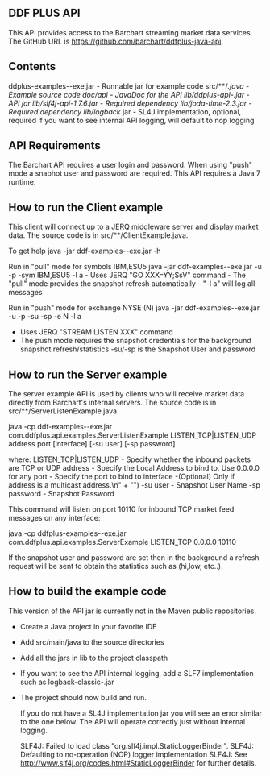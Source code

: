 
DDF PLUS API
-----------
  This API provides access to the Barchart streaming market data services.  
The GitHub URL is https://github.com/barchart/ddfplus-java-api.

Contents
-------- 
ddplus-examples-<version>-exe.jar - Runnable jar for example code
src/**/*.java                     - Example source code
doc/api                           - JavaDoc for the API
lib/ddplus-api-<version>.jar      - API jar
lib/slf4j-api-1.7.6.jar           - Required dependency
lib/joda-time-2.3.jar             - Required dependency
lib/logback*.jar                  - SL4J implementation, optional, required if you want to see internal API logging, will default to nop logging

API Requirements
----------------
 The Barchart API requires a user login and password.  When using "push" mode a snaphot user and password are required.
This API requires a Java 7 runtime.
 
How to run the Client example
-----------------------------
  This client will connect up to a JERQ middleware server and display market data.
The source code is in src/**/ClientExample.java.  

To get help
  java -jar  ddf-examples-<version>-exe.jar -h
  
Run in "pull" mode for symbols IBM,ESU5
  java -jar ddf-examples-<version>-exe.jar -u <user> -p <pass>  -sym IBM,ESU5  -l a
	- Uses JERQ "GO XXX=YY;SsV" command
    - The "pull" mode provides the snapshot refresh automatically
    - "-l a" will log all messages
    
Run in "push" mode for exchange NYSE (N) 
  java -jar ddf-examples-<version>-exe.jar -u <feed user>  -p <pass>  -su <snapshot user> -sp <pass> -e N  -l a

   - Uses JERQ "STREAM LISTEN XXX" command
   - The push mode requires the snapshot credentials for the background snapshot refresh/statistics
   -su/-sp is the Snapshot User and password


How to run the Server example
-----------------------------
  The server example API is used by clients who will receive market data directly from Barchart's internal servers.
The source code is in src/**/ServerListenExample.java.  

  java -cp ddf-examples-<version>-exe.jar com.ddfplus.api.examples.ServerListenExample LISTEN_TCP|LISTEN_UDP address port [interface] [-su user] [-sp password]

where:
  LISTEN_TCP|LISTEN_UDP - Specify whether the inbound packets are TCP or UDP
  address               - Specify the Local Address to bind to. Use 0.0.0.0 for any
  port                  - Specify the port to bind to
  interface             -(Optional) Only if address is a multicast address.\n" + "")
  -su user              - Snapshot User Name
  -sp password          - Snapshot Password
    
  This command will listen on port 10110 for inbound TCP market feed messages on any interface:
  
   java -cp ddfplus-examples-<version>-exe.jar com.ddfplus.api.examples.ServerExample LISTEN_TCP  0.0.0.0  10110
   
   If the snapshot user and password are set then in the background a refresh request will be sent to obtain the statistics such as (hi,low, etc..).
   
How to build the example code
-----------------------------
 This version of the API jar is currently not in the Maven public repositories.
 
- Create a Java project in your favorite IDE
- Add src/main/java to the source directories
- Add all the jars in lib to the project classpath
- If you want to see the API internal logging, add a SLF7 implementation such as logback-classic-<version>.jar
- The project should now build and run.

  If you do not have a SL4J implementation jar you will see an error similar to the one below.  The API will operate correctly just without internal logging.
  
  SLF4J: Failed to load class "org.slf4j.impl.StaticLoggerBinder".
  SLF4J: Defaulting to no-operation (NOP) logger implementation
  SLF4J: See http://www.slf4j.org/codes.html#StaticLoggerBinder for further details.


  